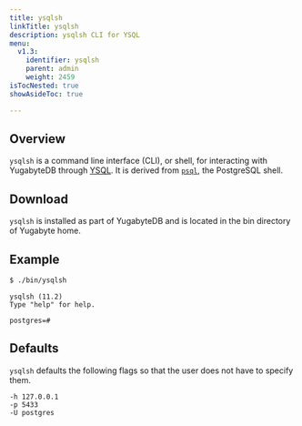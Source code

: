 ```yaml
---
title: ysqlsh
linkTitle: ysqlsh
description: ysqlsh CLI for YSQL
menu:
  v1.3:
    identifier: ysqlsh
    parent: admin
    weight: 2459
isTocNested: true
showAsideToc: true

---
```


## Overview

`ysqlsh` is a command line interface (CLI), or shell, for interacting with YugabyteDB through [YSQL](../../api/ysql/). It is derived from [`psql`](https://www.postgresql.org/docs/11/app-psql.html), the PostgreSQL shell.

## Download

`ysqlsh` is installed as part of YugabyteDB and is located in the bin directory of Yugabyte home.

## Example

```sh
$ ./bin/ysqlsh
```

```
ysqlsh (11.2)
Type "help" for help.

postgres=#
```

## Defaults

`ysqlsh` defaults the following flags so that the user does not have to specify them.

```
-h 127.0.0.1 
-p 5433 
-U postgres
```
